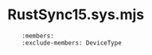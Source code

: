 # RustSync15.sys.mjs

```{js:autoclass} RustSync15.sys.DeviceType
    :members:
    :exclude-members: DeviceType
```
